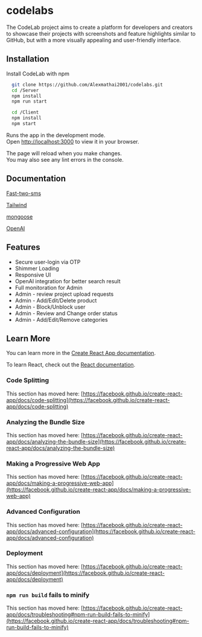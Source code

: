 # codelabs

The CodeLab project aims to create a platform for developers and creators to showcase their projects with screenshots and feature highlights similar to GitHub, but with a more visually appealing and user-friendly interface.

## Installation

Install CodeLab with npm

```bash
  git clone https://github.com/Alexmathai2001/codelabs.git
  cd /Server
  npm install
  npm run start

```

```bash
  cd /Client
  npm install
  npm start

```

Runs the app in the development mode.\
Open [http://localhost:3000](http://localhost:3000) to view it in your browser.

The page will reload when you make changes.\
You may also see any lint errors in the console.

## Documentation

[Fast-two-sms](https://www.npmjs.com/package/fast-two-sms)

[Tailwind](https://tailwindcss.com/docs/installation/play-cdn)

[mongoose](https://www.npmjs.com/package//mongoose)

[OpenAI](https://platform.openai.com/)

## Features

- Secure user-login via OTP
- Shimmer Loading
- Responsive UI
- OpenAI integration for better search result
- Full monitoration for Admin
- Admin - review project upload requests
- Admin - Add/Edit/Delete product
- Admin - Block/Unblock user
- Admin - Review and Change order status
- Admin - Add/Edit/Remove categories

## Learn More

You can learn more in the [Create React App documentation](https://facebook.github.io/create-react-app/docs/getting-started).

To learn React, check out the [React documentation](https://reactjs.org/).

### Code Splitting

This section has moved here: [https://facebook.github.io/create-react-app/docs/code-splitting](https://facebook.github.io/create-react-app/docs/code-splitting)

### Analyzing the Bundle Size

This section has moved here: [https://facebook.github.io/create-react-app/docs/analyzing-the-bundle-size](https://facebook.github.io/create-react-app/docs/analyzing-the-bundle-size)

### Making a Progressive Web App

This section has moved here: [https://facebook.github.io/create-react-app/docs/making-a-progressive-web-app](https://facebook.github.io/create-react-app/docs/making-a-progressive-web-app)

### Advanced Configuration

This section has moved here: [https://facebook.github.io/create-react-app/docs/advanced-configuration](https://facebook.github.io/create-react-app/docs/advanced-configuration)

### Deployment

This section has moved here: [https://facebook.github.io/create-react-app/docs/deployment](https://facebook.github.io/create-react-app/docs/deployment)

### `npm run build` fails to minify

This section has moved here: [https://facebook.github.io/create-react-app/docs/troubleshooting#npm-run-build-fails-to-minify](https://facebook.github.io/create-react-app/docs/troubleshooting#npm-run-build-fails-to-minify)
